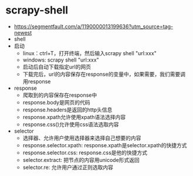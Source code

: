 # scrapy-shell
- https://segmentfault.com/a/1190000013199636?utm_source=tag-newest
- shell
- 启动
    - linux：ctrl+T，打开终端，然后输入scrapy shell "url:xxx"
    - windows: scrapy shell "url:xxx"
    - 启动后自动下载指定url的网页
    - 下载完后，url的内容保存在response的变量中，如果需要，我们需要调用response
- response
    - 爬取到的内容保存在response中
    - response.body是网页的代码
    - response.headers是返回的http头信息
    - response.xpath允许使用xpath语法选择内容
    - response.css()允许使用css语法选取内容
- selector
    - 选择器、允许用户使用选择器来选择自己想要的内容
    - response.selector.xpath: response.xpath是selector.xpath的快捷方式
    - response.selector.css: response.css是他的快捷方式
    - selector.extract: 把节点的内容用unicode形式返回
    - selector.re: 允许用户通过正则选取内容 